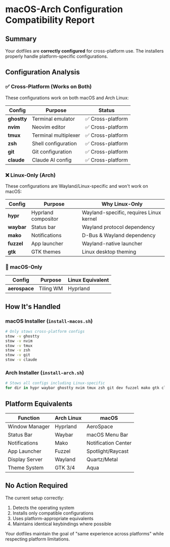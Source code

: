 # macOS-Arch Configuration Compatibility Report

## Summary

Your dotfiles are **correctly configured** for cross-platform use. The installers properly handle platform-specific configurations.

## Configuration Analysis

### ✅ Cross-Platform (Works on Both)
These configurations work on both macOS and Arch Linux:

| Config | Purpose | Status |
|--------|---------|--------|
| **ghostty** | Terminal emulator | ✅ Cross-platform |
| **nvim** | Neovim editor | ✅ Cross-platform |
| **tmux** | Terminal multiplexer | ✅ Cross-platform |
| **zsh** | Shell configuration | ✅ Cross-platform |
| **git** | Git configuration | ✅ Cross-platform |
| **claude** | Claude AI config | ✅ Cross-platform |

### ❌ Linux-Only (Arch)
These configurations are Wayland/Linux-specific and won't work on macOS:

| Config | Purpose | Why Linux-Only |
|--------|---------|----------------|
| **hypr** | Hyprland compositor | Wayland-specific, requires Linux kernel |
| **waybar** | Status bar | Wayland protocol dependency |
| **mako** | Notifications | D-Bus & Wayland dependency |
| **fuzzel** | App launcher | Wayland-native launcher |
| **gtk** | GTK themes | Linux desktop theming |

### 🍎 macOS-Only
| Config | Purpose | Linux Equivalent |
|--------|---------|------------------|
| **aerospace** | Tiling WM | Hyprland |

## How It's Handled

### macOS Installer (`install-macos.sh`)
```bash
# Only stows cross-platform configs
stow -v ghostty
stow -v nvim
stow -v tmux
stow -v zsh
stow -v git
stow -v claude
```

### Arch Installer (`install-arch.sh`)
```bash
# Stows all configs including Linux-specific
for dir in hypr waybar ghostty nvim tmux zsh git dev fuzzel mako gtk claude; do
```

## Platform Equivalents

| Function | Arch Linux | macOS |
|----------|------------|--------|
| Window Manager | Hyprland | AeroSpace |
| Status Bar | Waybar | macOS Menu Bar |
| Notifications | Mako | Notification Center |
| App Launcher | Fuzzel | Spotlight/Raycast |
| Display Server | Wayland | Quartz/Metal |
| Theme System | GTK 3/4 | Aqua |

## No Action Required

The current setup correctly:
1. Detects the operating system
2. Installs only compatible configurations
3. Uses platform-appropriate equivalents
4. Maintains identical keybindings where possible

Your dotfiles maintain the goal of "same experience across platforms" while respecting platform limitations.